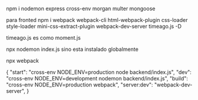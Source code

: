 npm i nodemon express cross-env morgan multer mongoose

para fronted
npm i webpack webpack-cli html-webpack-plugin css-loader style-loader mini-css-extract-plugin webpack-dev-server timeago.js -D

timeago.js es como moment.js

npx nodemon index.js sino esta instalado globalmente

npx webpack

{
"start": "cross-env NODE_ENV=production node backend/index.js",
"dev": "cross-env NODE_ENV=development nodemon backend/index.js",
"build": "cross-env NODE_ENV=production webpack",
"server:dev": "webpack-dev-server",
}
